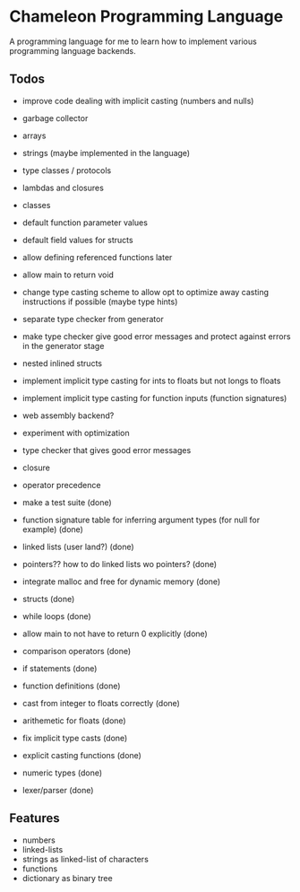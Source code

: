 # Chameleon Programming Language

A programming language for me to learn how to implement various programming language
backends.

## Todos

* improve code dealing with implicit casting (numbers and nulls)
* garbage collector
* arrays
* strings (maybe implemented in the language)
* type classes / protocols
* lambdas and closures
* classes
* default function parameter values
* default field values for structs
* allow defining referenced functions later
* allow main to return void
* change type casting scheme to allow opt to optimize away casting instructions if possible (maybe type hints)
* separate type checker from generator
* make type checker give good error messages and protect against errors in the
generator stage
* nested inlined structs
* implement implicit type casting for ints to floats but not longs to floats
* implement implicit type casting for function inputs (function signatures)
* web assembly backend?
* experiment with optimization
* type checker that gives good error messages
* closure
* operator precedence

* make a test suite (done)
* function signature table for inferring argument types (for null for example) (done)
* linked lists (user land?) (done)
* pointers?? how to do linked lists wo pointers? (done)
* integrate malloc and free for dynamic memory (done)
* structs (done)
* while loops (done)
* allow main to not have to return 0 explicitly (done)
* comparison operators (done)
* if statements (done)
* function definitions (done)
* cast from integer to floats correctly (done)
* arithemetic for floats (done)
* fix implicit type casts (done)
* explicit casting functions (done)
* numeric types (done)
* lexer/parser (done)

## Features

* numbers
* linked-lists
* strings as linked-list of characters
* functions
* dictionary as binary tree